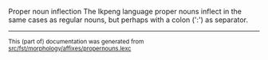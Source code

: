 Proper noun inflection
The Ikpeng language proper nouns inflect in the same cases as regular
nouns, but perhaps with a colon (':') as separator.

* * *

<small>This (part of) documentation was generated from [src/fst/morphology/affixes/propernouns.lexc](https://github.com/giellalt/lang-txi/blob/main/src/fst/morphology/affixes/propernouns.lexc)</small>
